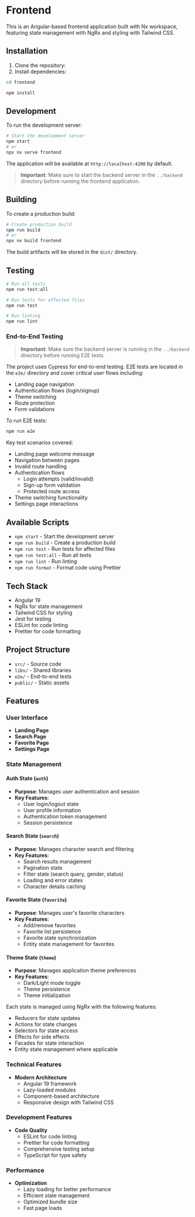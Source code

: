 # Frontend

This is an Angular-based frontend application built with Nx workspace, featuring state management with NgRx and styling with Tailwind CSS.

## Installation

1. Clone the repository:
2. Install dependencies:

```sh
cd frontend
```

```sh
npm install
```

## Development

To run the development server:

```sh
# Start the development server
npm start
# or
npx nx serve frontend
```

The application will be available at `http://localhost:4200` by default.

> **Important**: Make sure to start the backend server in the `../backend` directory before running the frontend application.

## Building

To create a production build:

```sh
# Create production build
npm run build
# or
npx nx build frontend
```

The build artifacts will be stored in the `dist/` directory.

## Testing

```sh
# Run all tests
npm run test:all

# Run tests for affected files
npm run test

# Run linting
npm run lint
```

### End-to-End Testing

> **Important**: Make sure the backend server is running in the `../backend` directory before running E2E tests.

The project uses Cypress for end-to-end testing. E2E tests are located in the `e2e/` directory and cover critical user flows including:

- Landing page navigation
- Authentication flows (login/signup)
- Theme switching
- Route protection
- Form validations

To run E2E tests:

```sh
npm run e2e
```

Key test scenarios covered:
- Landing page welcome message
- Navigation between pages
- Invalid route handling
- Authentication flows
  - Login attempts (valid/invalid)
  - Sign-up form validation
  - Protected route access
- Theme switching functionality
- Settings page interactions

## Available Scripts

- `npm start` - Start the development server
- `npm run build` - Create a production build
- `npm run test` - Run tests for affected files
- `npm run test:all` - Run all tests
- `npm run lint` - Run linting
- `npm run format` - Format code using Prettier

## Tech Stack

- Angular 19
- NgRx for state management
- Tailwind CSS for styling
- Jest for testing
- ESLint for code linting
- Prettier for code formatting

## Project Structure

- `src/` - Source code
- `libs/` - Shared libraries
- `e2e/` - End-to-end tests
- `public/` - Static assets

## Features

### User Interface

- **Landing Page**
- **Search Page**
- **Favorite Page**
- **Settings Page**

### State Management

#### Auth State (`auth`)

- **Purpose**: Manages user authentication and session
- **Key Features**:
  - User login/logout state
  - User profile information
  - Authentication token management
  - Session persistence

#### Search State (`search`)

- **Purpose**: Manages character search and filtering
- **Key Features**:
  - Search results management
  - Pagination state
  - Filter state (search query, gender, status)
  - Loading and error states
  - Character details caching

#### Favorite State (`favorite`)

- **Purpose**: Manages user's favorite characters
- **Key Features**:
  - Add/remove favorites
  - Favorite list persistence
  - Favorite state synchronization
  - Entity state management for favorites

#### Theme State (`theme`)

- **Purpose**: Manages application theme preferences
- **Key Features**:
  - Dark/Light mode toggle
  - Theme persistence
  - Theme initialization

Each state is managed using NgRx with the following features:

- Reducers for state updates
- Actions for state changes
- Selectors for state access
- Effects for side effects
- Facades for state interaction
- Entity state management where applicable

### Technical Features

- **Modern Architecture**
  - Angular 19 framework
  - Lazy-loaded modules
  - Component-based architecture
  - Responsive design with Tailwind CSS

### Development Features

- **Code Quality**
  - ESLint for code linting
  - Prettier for code formatting
  - Comprehensive testing setup
  - TypeScript for type safety

### Performance

- **Optimization**
  - Lazy loading for better performance
  - Efficient state management
  - Optimized bundle size
  - Fast page loads
```
